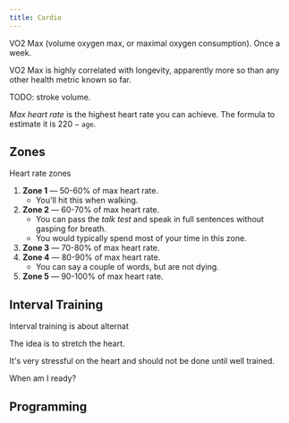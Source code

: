 ```yaml
---
title: Cardio
---
```


VO2 Max (volume oxygen max, or maximal oxygen consumption). Once a week.

VO2 Max is highly correlated with longevity, apparently more so than any other health metric known so far.

TODO: stroke volume.

*Max heart rate* is the highest heart rate you can achieve. The formula to estimate it is $220 - \texttt{age}$.

## Zones
Heart rate zones 
1. **Zone 1** — 50-60% of max heart rate.
    - You'll hit this when walking.
2. **Zone 2** — 60-70% of max heart rate.
    - You can pass the *talk test* and speak in full sentences without gasping for breath.
    - You would typically spend most of your time in this zone.
3. **Zone 3** — 70-80% of max heart rate.
4. **Zone 4** — 80-90% of max heart rate.
    - You can say a couple of words, but are not dying.
5. **Zone 5** — 90-100% of max heart rate.


## Interval Training

Interval training is about alternat


The idea is to stretch the heart.

It's very stressful on the heart and should not be done until well trained.

When am I ready?

## Programming


